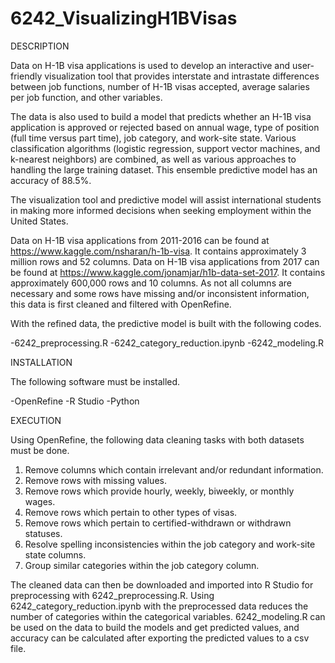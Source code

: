 # 6242_VisualizingH1BVisas

DESCRIPTION

Data on H-1B visa applications is used to develop an interactive and user-friendly visualization tool that provides interstate and intrastate differences between job functions, number of H-1B visas accepted, average salaries per job function, and other variables.

The data is also used to build a model that predicts whether an H-1B visa application is approved or rejected based on annual wage, type of position (full time versus part time), job category, and work-site state. Various classification algorithms (logistic regression, support vector machines, and k-nearest neighbors) are combined, as well as various approaches to handling the large training dataset. This ensemble predictive model has an accuracy of 88.5%.

The visualization tool and predictive model will assist international students in making more informed decisions when seeking employment within the United States.

Data on H-1B visa applications from 2011-2016 can be found at https://www.kaggle.com/nsharan/h-1b-visa. It contains approximately 3 million rows and 52 columns. Data on H-1B visa applications from 2017 can be found at https://www.kaggle.com/jonamjar/h1b-data-set-2017. It contains approximately 600,000 rows and 10 columns. As not all columns are necessary and some rows have missing and/or inconsistent information, this data is first cleaned and filtered with OpenRefine.

With the refined data, the predictive model is built with the following codes.

-6242_preprocessing.R
-6242_category_reduction.ipynb
-6242_modeling.R

INSTALLATION

The following software must be installed.

-OpenRefine
-R Studio
-Python

EXECUTION

Using OpenRefine, the following data cleaning tasks with both datasets must be done. 
1. Remove columns which contain irrelevant and/or redundant information.
2. Remove rows with missing values. 
3. Remove rows which provide hourly, weekly, biweekly, or monthly wages. 
4. Remove rows which pertain to other types of visas.
5. Remove rows which pertain to certified-withdrawn or withdrawn statuses.
6. Resolve spelling inconsistencies within the job category and work-site state columns.
7. Group similar categories within the job category column.

The cleaned data can then be downloaded and imported into R Studio for preprocessing with 6242_preprocessing.R.
Using 6242_category_reduction.ipynb with the preprocessed data reduces the number of categories within the categorical variables.
6242_modeling.R can be used on the data to build the models and get predicted values, and accuracy can be calculated after exporting the predicted values to a csv file.
